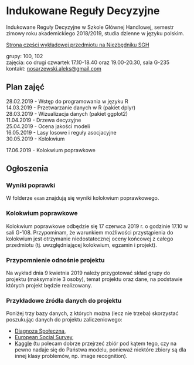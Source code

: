 # Indukowane Reguły Decyzyjne
Indukowane Reguły Decyzyjne w Szkole Głównej Handlowej, semestr zimowy roku akademickiego 2018/2019, studia dzienne w języku polskim.

[Strona części wykładowej przedmiotu na Niezbędniku SGH](https://www.e-sgh.pl/mwrzosek/ird/)

grupy: 100, 102  
zajęcia: co drugi czwartek 17.10-18.40 oraz 19.00-20.30, sala G-235  
kontakt: nosarzewski.aleks@gmail.com

## Plan zajęć
28.02.2019 - Wstęp do programowania w języku R  
14.03.2019 - Przetwarzanie danych w R (pakiet dplyr)  
28.03.2019 - Wizualizacja danych (pakiet ggplot2)  
11.04.2019 - Drzewa decyzyjne  
25.04.2019 - Ocena jakości modeli  
16.05.2019 - Lasy losowe i reguły asocjacyjne  
30.05.2019 - Kolokwium  
  
17.06.2019 - Kolokwium poprawkowe  

## Ogłoszenia
### Wyniki poprawki
W folderze `exam` znajdują się wyniki kolokwium poprawkowego.

### Kolokwium poprawkowe
Kolokwium poprawkowe odbędzie się 17 czerwca 2019 r. o godzinie 17.10 w sali G-108. Przypominam, że warunkiem możliwości przystąpienia do kolokwium jest otrzymanie niedostatecznej oceny końcowej z całego przedmiotu (tj. uwzględniającej kolokwium, egzamin i projekt).

### Przypomnienie odnośnie projektu
Na wykład dnia 9 kwietnia 2019 należy przygotować skład grupy do projektu (maksymalnie 3 osoby), temat projektu oraz dane, na podstawie których projekt będzie realizowany.

### Przykładowe źródła danych do projektu
Poniżej trzy bazy danych, z których można (lecz nie trzeba) skorzystać poszukując danych do projektu zaliczeniowego:
- [Diagnoza Społeczna](http://www.diagnoza.com/),
- [European Social Survey](https://www.europeansocialsurvey.org/),
- [Kaggle](https://www.kaggle.com/datasets) (tu polecam dobrze przejrzeć zbiór pod kątem tego, czy na pewno nadaje się do Państwa modelu, ponieważ niektóre zbiory są dla innej klasy problemów, np. image recognition).
